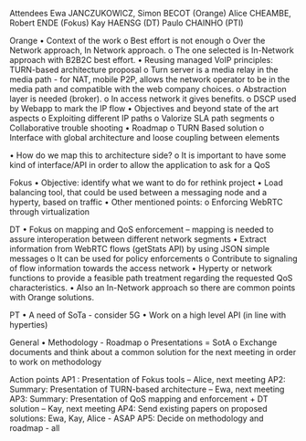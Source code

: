 Attendees
Ewa JANCZUKOWICZ, Simon BECOT (Orange)
Alice CHEAMBE, Robert ENDE (Fokus)
Kay HAENSG  (DT)
Paulo CHAINHO (PTI)


 
Orange
•	Context of the work
    o	Best effort is not enough
    o	Over the Network approach, In Network approach. 
    o	The one selected is In-Network approach with B2B2C best effort.
•	Reusing managed VoIP principles: TURN-based architecture proposal
    o	Turn server is a media relay in the media path - for NAT, mobile P2P, allows the network operator to be in the media path and compatible with the web company choices.
    o	Abstraction layer is needed (broker).
    o	In access network it gives benefits.
    o	DSCP used by Webapp to mark the IP flow
•	Objectives and beyond state of the art aspects
    o	Exploiting different IP paths
    o	Valorize SLA path segments 
    o	Collaborative trouble shooting
•	Roadmap
    o	TURN Based solution
    o	Interface with global architecture and loose coupling between elements 
 
•	How do we map this to architecture side?
    o	It is important to have some kind of interface/API  in order to allow the application to ask for a QoS

Fokus
•	Objective: identify what we want to do for rethink project
•	Load balancing tool, that could be used between a messaging node and a hyperty, based on traffic
•	Other mentioned points:	
    o	Enforcing WebRTC through virtualization

DT
•	Fokus on mapping and QoS enforcement – mapping is needed to assure interoperation between different network segments
•	Extract information from WebRTC flows (getStats API) by using JSON simple messages
    o	It can be used for policy enforcements
    o	Contribute to signaling of flow information towards the access network
•	Hyperty or network functions to provide a feasible path treatment regarding the requested QoS characteristics.
•	Also an In-Network approach so there are common points with Orange solutions.

PT
•	A need of SoTa - consider 5G
•	Work on a high level API (in line with hyperties)

General 
•	Methodology - Roadmap
    o	Presentations = SotA 
    o	Exchange documents and think about a common solution for the next meeting in order to work on methodology

Action points
AP1 : Presentation of Fokus tools – Alice, next meeting
AP2: Summary: Presentation of TURN-based architecture – Ewa, next meeting
AP3: Summary: Presentation of QoS mapping and enforcement + DT solution – Kay, next meeting
AP4: Send existing papers on proposed solutions: Ewa, Kay, Alice - ASAP
AP5: Decide on methodology and roadmap - all
